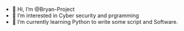 - 👋 Hi, I’m @Bryan-Project
- 👀 I’m interested in Cyber security and prgramming
- 🌱 I’m currently learning Python to write some script and Software. 

<!---
Bryan-Project/Bryan-Project is a ✨ special ✨ repository because its `README.md` (this file) appears on your GitHub profile.
You can click the Preview link to take a look at your changes.
--->

